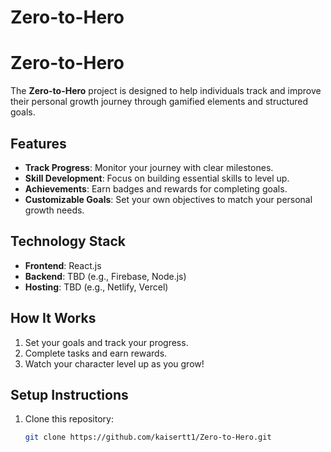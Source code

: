 # Zero-to-Hero
# Zero-to-Hero

The **Zero-to-Hero** project is designed to help individuals track and improve their personal growth journey through gamified elements and structured goals.

## Features
- **Track Progress**: Monitor your journey with clear milestones.
- **Skill Development**: Focus on building essential skills to level up.
- **Achievements**: Earn badges and rewards for completing goals.
- **Customizable Goals**: Set your own objectives to match your personal growth needs.

## Technology Stack
- **Frontend**: React.js
- **Backend**: TBD (e.g., Firebase, Node.js)
- **Hosting**: TBD (e.g., Netlify, Vercel)

## How It Works
1. Set your goals and track your progress.
2. Complete tasks and earn rewards.
3. Watch your character level up as you grow!

## Setup Instructions
1. Clone this repository:
   ```bash
   git clone https://github.com/kaisertt1/Zero-to-Hero.git